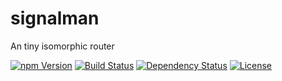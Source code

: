# signalman
An tiny isomorphic router

[![npm Version](https://img.shddields.io/npm/v/signalman.svg)](https://www.npmjs.com/package/signalman)
[![Build Status](https://travis-ci.org/intuitivcloud/signalman.svg)](https://travis-ci.org/intuitivcloud/signalman)
[![Dependency Status](https://david-dm.org/intuitivcloud/signalman.svg)](https://david-dm.org/intuitivcloud/signalman)
[![License](https://img.shields.io/badge/license-New%20BSD-blue.svg)](https://github.com/intuitivcloud/signalman)

